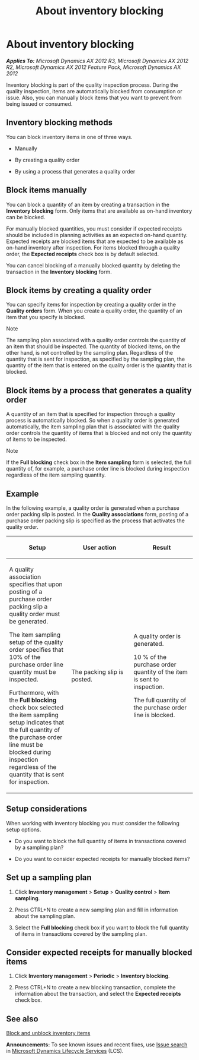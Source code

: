 ﻿---
title: About inventory blocking
TOCTitle: About inventory blocking
ms:assetid: 5be5811c-d90b-475c-a733-61f53b826ab9
ms:mtpsurl: https://technet.microsoft.com/en-us/library/Hh209122(v=AX.60)
ms:contentKeyID: 36057564
ms.date: 05/02/2014
mtps_version: v=AX.60
f1_keywords:
- automatically blocked
- block item
- inventory blocking
- unblock items
---

# About inventory blocking 


_**Applies To:** Microsoft Dynamics AX 2012 R3, Microsoft Dynamics AX 2012 R2, Microsoft Dynamics AX 2012 Feature Pack, Microsoft Dynamics AX 2012_

Inventory blocking is part of the quality inspection process. During the quality inspection, items are automatically blocked from consumption or issue. Also, you can manually block items that you want to prevent from being issued or consumed.

## Inventory blocking methods

You can block inventory items in one of three ways.

  - Manually

  - By creating a quality order

  - By using a process that generates a quality order

## Block items manually

You can block a quantity of an item by creating a transaction in the **Inventory blocking** form. Only items that are available as on-hand inventory can be blocked.

For manually blocked quantities, you must consider if expected receipts should be included in planning activities as an expected on-hand quantity. Expected receipts are blocked items that are expected to be available as on-hand inventory after inspection. For items blocked through a quality order, the **Expected receipts** check box is by default selected.

You can cancel blocking of a manually blocked quantity by deleting the transaction in the **Inventory blocking** form.

## Block items by creating a quality order

You can specify items for inspection by creating a quality order in the **Quality orders** form. When you create a quality order, the quantity of an item that you specify is blocked.


> [!NOTE]
> <P>The sampling plan associated with a quality order controls the quantity of an item that should be inspected. The quantity of blocked items, on the other hand, is not controlled by the sampling plan. Regardless of the quantity that is sent for inspection, as specified by the sampling plan, the quantity of the item that is entered on the quality order is the quantity that is blocked.</P>



## Block items by a process that generates a quality order

A quantity of an item that is specified for inspection through a quality process is automatically blocked. So when a quality order is generated automatically, the item sampling plan that is associated with the quality order controls the quantity of items that is blocked and not only the quantity of items to be inspected.


> [!NOTE]
> <P>If the <STRONG>Full blocking</STRONG> check box in the <STRONG>Item sampling</STRONG> form is selected, the full quantity of, for example, a purchase order line is blocked during inspection regardless of the item sampling quantity.</P>



## Example

In the following example, a quality order is generated when a purchase order packing slip is posted. In the **Quality associations** form, posting of a purchase order packing slip is specified as the process that activates the quality order.

<table>
<colgroup>
<col style="width: 33%" />
<col style="width: 33%" />
<col style="width: 33%" />
</colgroup>
<thead>
<tr class="header">
<th><p>Setup</p></th>
<th><p>User action</p></th>
<th><p>Result</p></th>
</tr>
</thead>
<tbody>
<tr class="odd">
<td><p>A quality association specifies that upon posting of a purchase order packing slip a quality order must be generated.</p>
<p>The item sampling setup of the quality order specifies that 10% of the purchase order line quantity must be inspected.</p>
<p>Furthermore, with the <strong>Full blocking</strong> check box selected the item sampling setup indicates that the full quantity of the purchase order line must be blocked during inspection regardless of the quantity that is sent for inspection.</p></td>
<td><p>The packing slip is posted.</p></td>
<td><p>A quality order is generated.</p>
<p>10 % of the purchase order quantity of the item is sent to inspection.</p>
<p>The full quantity of the purchase order line is blocked.</p></td>
</tr>
</tbody>
</table>


## Setup considerations

When working with inventory blocking you must consider the following setup options.

  - Do you want to block the full quantity of items in transactions covered by a sampling plan?

  - Do you want to consider expected receipts for manually blocked items?

## Set up a sampling plan

1.  Click **Inventory management** \> **Setup** \> **Quality control** \> **Item sampling**.

2.  Press CTRL+N to create a new sampling plan and fill in information about the sampling plan.

3.  Select the **Full blocking** check box if you want to block the full quantity of items in transactions covered by the sampling plan.

## Consider expected receipts for manually blocked items

1.  Click **Inventory management** \> **Periodic** \> **Inventory blocking**.

2.  Press CTRL+N to create a new blocking transaction, complete the information about the transaction, and select the **Expected receipts** check box.

## See also

[Block and unblock inventory items](block-and-unblock-inventory-items.md)

  
**Announcements:** To see known issues and recent fixes, use [Issue search](http://go.microsoft.com/fwlink/?linkid=389258) in [Microsoft Dynamics Lifecycle Services](http://go.microsoft.com/fwlink/?linkid=306505) (LCS).

